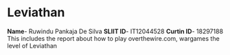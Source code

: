 # Leviathan
**Name**- Ruwindu Pankaja De Silva
**SLIIT ID**- IT12044528
**Curtin ID**- 18297188
This includes the report about how to play overthewire.com, wargames the level of Leviathan
